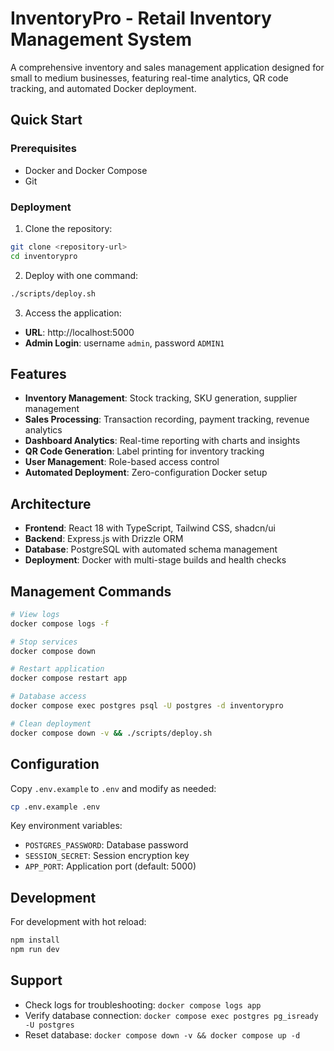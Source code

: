 # InventoryPro - Retail Inventory Management System

A comprehensive inventory and sales management application designed for small to medium businesses, featuring real-time analytics, QR code tracking, and automated Docker deployment.

## Quick Start

### Prerequisites
- Docker and Docker Compose
- Git

### Deployment

1. Clone the repository:
```bash
git clone <repository-url>
cd inventorypro
```

2. Deploy with one command:
```bash
./scripts/deploy.sh
```

3. Access the application:
- **URL**: http://localhost:5000
- **Admin Login**: username `admin`, password `ADMIN1`

## Features

- **Inventory Management**: Stock tracking, SKU generation, supplier management
- **Sales Processing**: Transaction recording, payment tracking, revenue analytics
- **Dashboard Analytics**: Real-time reporting with charts and insights
- **QR Code Generation**: Label printing for inventory tracking
- **User Management**: Role-based access control
- **Automated Deployment**: Zero-configuration Docker setup

## Architecture

- **Frontend**: React 18 with TypeScript, Tailwind CSS, shadcn/ui
- **Backend**: Express.js with Drizzle ORM
- **Database**: PostgreSQL with automated schema management
- **Deployment**: Docker with multi-stage builds and health checks

## Management Commands

```bash
# View logs
docker compose logs -f

# Stop services
docker compose down

# Restart application
docker compose restart app

# Database access
docker compose exec postgres psql -U postgres -d inventorypro

# Clean deployment
docker compose down -v && ./scripts/deploy.sh
```

## Configuration

Copy `.env.example` to `.env` and modify as needed:

```bash
cp .env.example .env
```

Key environment variables:
- `POSTGRES_PASSWORD`: Database password
- `SESSION_SECRET`: Session encryption key
- `APP_PORT`: Application port (default: 5000)

## Development

For development with hot reload:

```bash
npm install
npm run dev
```

## Support

- Check logs for troubleshooting: `docker compose logs app`
- Verify database connection: `docker compose exec postgres pg_isready -U postgres`
- Reset database: `docker compose down -v && docker compose up -d`